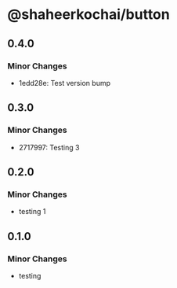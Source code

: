 # @shaheerkochai/button

## 0.4.0

### Minor Changes

- 1edd28e: Test version bump

## 0.3.0

### Minor Changes

- 2717997: Testing 3

## 0.2.0

### Minor Changes

- testing 1

## 0.1.0

### Minor Changes

- testing
